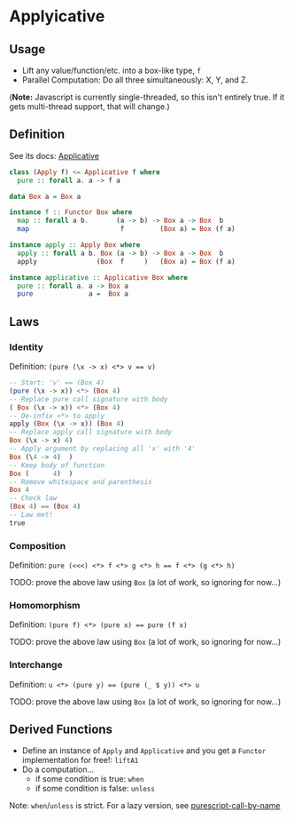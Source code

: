 # Applyicative

## Usage

- Lift any value/function/etc. into a box-like type, `f`
- Parallel Computation: Do all three simultaneously: X, Y, and Z.

(**Note:** Javascript is currently single-threaded, so this isn't entirely true. If it gets multi-thread support, that will change.)

## Definition

See its docs: [Applicative](https://pursuit.purescript.org/packages/purescript-prelude/4.1.1/docs/Control.Applicative)

```purescript
class (Apply f) <= Applicative f where
  pure :: forall a. a -> f a

data Box a = Box a

instance f :: Functor Box where
  map :: forall a b.       (a -> b) -> Box a -> Box  b
  map                       f         (Box a) = Box (f a)

instance apply :: Apply Box where
  apply :: forall a b. Box (a -> b) -> Box a -> Box  b
  apply               (Box  f     )   (Box a) = Box (f a)

instance applicative :: Applicative Box where
  pure :: forall a. a -> Box a
  pure              a =  Box a
```

## Laws

### Identity

Definition: `(pure (\x -> x) <*> v == v)`

```purescript
-- Start: 'v' == (Box 4)
(pure (\x -> x)) <*> (Box 4)
-- Replace pure call signature with body
( Box (\x -> x)) <*> (Box 4)
-- De-infix <*> to apply
apply (Box (\x -> x)) (Box 4)
-- Replace apply call signature with body
Box (\x -> x) 4)
-- Apply argument by replacing all 'x' with '4'
Box (\4 -> 4)  )
-- Keep body of function
Box (      4)  )
-- Remove whitespace and parenthesis
Box 4
-- Check law
(Box 4) == (Box 4)
-- Law met!
true
```

### Composition

Definition: `pure (<<<) <*> f <*> g <*> h == f <*> (g <*> h)`

TODO: prove the above law using `Box` (a lot of work, so ignoring for now...)

### Homomorphism

Definition: `(pure f) <*> (pure x) == pure (f x)`

TODO: prove the above law using `Box` (a lot of work, so ignoring for now...)

### Interchange

Definition: `u <*> (pure y) == (pure (_ $ y)) <*> u`

TODO: prove the above law using `Box` (a lot of work, so ignoring for now...)

## Derived Functions

- Define an instance of `Apply` and `Applicative` and you get a `Functor` implementation for free!: `liftA1`
- Do a computation...
    - if some condition is true: `when`
    - if some condition is false: `unless`

Note: `when`/`unless` is strict. For a lazy version, see [purescript-call-by-name](https://github.com/natefaubion/purescript-call-by-name)
